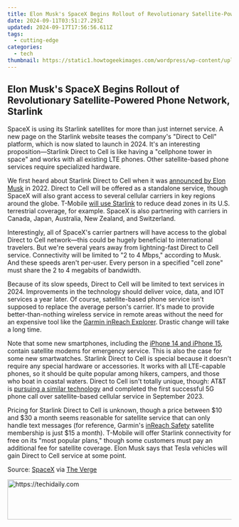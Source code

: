 ```yaml
---
title: Elon Musk's SpaceX Begins Rollout of Revolutionary Satellite-Powered Phone Network, Starlink
date: 2024-09-11T03:51:27.293Z
updated: 2024-09-17T17:56:56.611Z
tags:
  - cutting-edge
categories:
  - tech
thumbnail: https://static1.howtogeekimages.com/wordpress/wp-content/uploads/2023/10/97.png
---
```


## Elon Musk's SpaceX Begins Rollout of Revolutionary Satellite-Powered Phone Network, Starlink

SpaceX is using its Starlink satellites for more than just internet service. A new page on the Starlink website teases the company's "Direct to Cell" platform, which is now slated to launch in 2024\. It's an interesting proposition—Starlink Direct to Cell is like having a "cellphone tower in space" and works with all existing LTE phones. Other satellite-based phone services require specialized hardware.

 We first heard about Starlink Direct to Cell when it was [announced by Elon Musk](https://twitter.com/elonmusk/status/1562956451538014209) in 2022\. Direct to Cell will be offered as a standalone service, though SpaceX will also grant access to several cellular carriers in key regions around the globe. T-Mobile [will use Starlink](https://media-tips.techidaily.com/1723620208613-discover-the-ultimate-list-of-no-cost-mp3-convertors-for-desktops-laptops-smartphones-and-online-services-ranked/) to reduce dead zones in its U.S. terrestrial coverage, for example. SpaceX is also partnering with carriers in Canada, Japan, Australia, New Zealand, and Switzerland.

 Interestingly, all of SpaceX's carrier partners will have access to the global Direct to Cell network—this could be hugely beneficial to international travelers. But we're several years away from lightning-fast Direct to Cell service. Connectivity will be limited to "2 to 4 Mbps," according to Musk. And these speeds aren't per-user. Every person in a specified "cell zone" must share the 2 to 4 megabits of bandwidth.

 Because of its slow speeds, Direct to Cell will be limited to text services in 2024\. Improvements in the technology should deliver voice, data, and IOT services a year later. Of course, satellite-based phone service isn't supposed to replace the average person's carrier. It's made to provide better-than-nothing wireless service in remote areas without the need for an expensive tool like the [Garmin inReach Explorer](https://www.garmin.com/en-US/p/561269). Drastic change will take a long time.

 Note that some new smartphones, including the [iPhone 14 and iPhone 15](https://extra-approaches.techidaily.com/updated-redefining-cinematic-exploration-via-vr/), contain satellite modems for emergency service. This is also the case for some new smartwatches. Starlink Direct to Cell is special because it doesn't require any special hardware or accessories. It works with all LTE-capable phones, so it should be quite popular among hikers, campers, and those who boat in coastal waters. Direct to Cell isn't totally unique, though: AT&T is [pursuing a similar technology](https://about.att.com/blogs/2023/network-ready.html) and completed the first successful 5G phone call over satellite-based cellular service in September 2023.

 Pricing for Starlink Direct to Cell is unknown, though a price between $10 and $30 a month seems reasonable for satellite service that can only handle text messages (for reference, Garmin's [inReach Safety](http://www.garmin.com/en-US/p/837461/pn/010-06000-SU) satellite membership is just $15 a month). T-Mobile will offer Starlink connectivity for free on its "most popular plans," though some customers must pay an additional fee for satellite coverage. Elon Musk says that Tesla vehicles will gain Direct to Cell service at some point.

 Source: [SpaceX](https://direct.starlink.com) via [The Verge](https://www.theverge.com/2023/10/12/23914081/spacex-starlink-direct-to-cell-satellite-internet-lte-connectivity)

<ins class="adsbygoogle"
     style="display:block"
     data-ad-format="autorelaxed"
     data-ad-client="ca-pub-7571918770474297"
     data-ad-slot="1223367746"></ins>

<ins class="adsbygoogle"
     style="display:block"
     data-ad-client="ca-pub-7571918770474297"
     data-ad-slot="8358498916"
     data-ad-format="auto"
     data-full-width-responsive="true"></ins>



<!-- affiliate ads begin -->
<a href="https://appsumo.8odi.net/c/5597632/2094428/7443" target="_top" id="2094428">
  <img src="//a.impactradius-go.com/display-ad/7443-2094428" border="0" alt="https://techidaily.com" width="728" height="90"/>
</a>
<img height="0" width="0" src="https://appsumo.8odi.net/i/5597632/2094428/7443" style="position:absolute;visibility:hidden;" border="0" />
<!-- affiliate ads end -->

